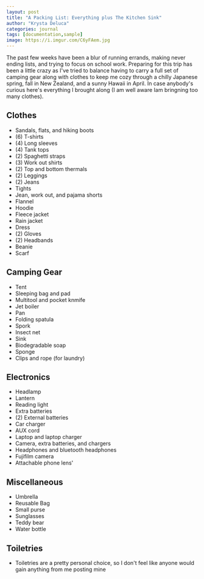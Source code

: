 ```yaml
---
layout: post
title: "A Packing List: Everything plus The Kitchen Sink"
author: "Krysta Deluca"
categories: journal
tags: [documentation,sample]
image: https://i.imgur.com/C6yFAem.jpg
---
```


The past few weeks have been a blur of running errands, making never ending lists, and trying to focus on school work. Preparing for this trip has been a little crazy as I've tried to balance having to carry a full set of camping gear along with clothes to keep me cozy through a chilly Japanese spring, fall in New Zealand, and a sunny Hawaii in April. In case anybody's curious here's everything I brought along (I am well aware Iam bringning too many clothes).

## Clothes

* Sandals, flats, and hiking boots
* (6) T-shirts
* (4) Long sleeves
* (4) Tank tops
* (2) Spaghetti straps
* (3) Work out shirts
* (2) Top and bottom thermals
* (2) Leggings
* (2) Jeans
* Tights
* Jean, work out, and pajama shorts
* Flannel
* Hoodie
* Fleece jacket
* Rain jacket
* Dress
* (2) Gloves
* (2) Headbands
* Beanie
* Scarf

## Camping Gear
* Tent
* Sleeping bag and pad
* Multitool and pocket knmife
* Jet boiler
* Pan
* Folding spatula
* Spork
* Insect net
* Sink
* Biodegradable soap
* Sponge
* Clips and rope (for laundry)

## Electronics
* Headlamp
* Lantern
* Reading light
* Extra batteries
* (2) External batteries
* Car charger
* AUX cord
* Laptop and laptop charger
* Camera, extra batteries, and chargers
* Headphones and bluetooth headphones
* Fujifilm camera
* Attachable phone lens'

## Miscellaneous
* Umbrella
* Reusable Bag
* Small purse
* Sunglasses
* Teddy bear
* Water bottle

## Toiletries
* Toiletries are a pretty personal choice, so I don't feel like anyone would gain anything from me posting mine

